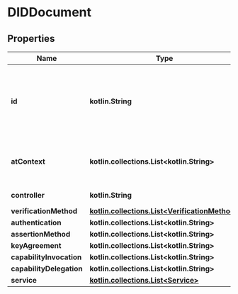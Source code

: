 
# DIDDocument

## Properties
Name | Type | Description | Notes
------------ | ------------- | ------------- | -------------
**id** | **kotlin.String** | [DID subject](https://www.w3.org/TR/did-core/#did-subject). The value must match the DID that was given to the resolver. | 
**atContext** | **kotlin.collections.List&lt;kotlin.String&gt;** | The JSON-LD context for the DID resolution result. |  [optional]
**controller** | **kotlin.String** | [DID controller](https://www.w3.org/TR/did-core/#did-controller) |  [optional]
**verificationMethod** | [**kotlin.collections.List&lt;VerificationMethod&gt;**](VerificationMethod.md) |  |  [optional]
**authentication** | **kotlin.collections.List&lt;kotlin.String&gt;** |  |  [optional]
**assertionMethod** | **kotlin.collections.List&lt;kotlin.String&gt;** |  |  [optional]
**keyAgreement** | **kotlin.collections.List&lt;kotlin.String&gt;** |  |  [optional]
**capabilityInvocation** | **kotlin.collections.List&lt;kotlin.String&gt;** |  |  [optional]
**capabilityDelegation** | **kotlin.collections.List&lt;kotlin.String&gt;** |  |  [optional]
**service** | [**kotlin.collections.List&lt;Service&gt;**](Service.md) |  |  [optional]



